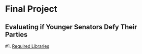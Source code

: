 # Final Project
## Evaluating if Younger Senators Defy Their Parties

#1.  [Required Libraries](Required_Libaries.png)
